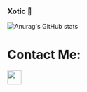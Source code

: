 ### Xotic 🚀

![Anurag's GitHub stats](https://github-readme-stats.vercel.app/api?username=anuraghazra&show_icons=true&theme=radical)

<h1>Contact Me:</h1> <a href="https://discordapp.com/users/407558835520143360"><img style="width: 32px; height: 32px;" src="https://raw.githubusercontent.com/rahuldkjain/github-profile-readme-generator/master/src/images/icons/Social/discord.svg"></a>
